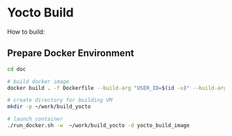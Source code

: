 # Yocto Build

How to build:

## Prepare Docker Environment

```sh
cd doc

# build docker image
docker build . -f Dockerfile --build-arg "USER_ID=$(id -u)" --build-arg "USER_GID=$(id -g)" -t yocto_build_image:latest

# create directory for building VM
mkdir -p ~/work/build_yocto

# launch container
./run_docker.sh -w  ~/work/build_yocto -d yocto_build_image
```
